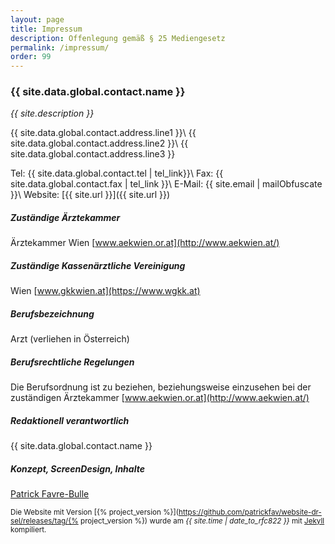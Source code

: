 ```yaml
---
layout: page
title: Impressum
description: Offenlegung gemäß § 25 Mediengesetz
permalink: /impressum/
order: 99
---
```


### {{ site.data.global.contact.name }}

_{{ site.description }}_

{{ site.data.global.contact.address.line1 }}\\
{{ site.data.global.contact.address.line2 }}\\
{{ site.data.global.contact.address.line3 }}

Tel:	{{ site.data.global.contact.tel | tel_link}}\\
Fax:	{{ site.data.global.contact.fax | tel_link }}\\
E-Mail:	{{ site.email | mailObfuscate }}\\
Website:	[{{ site.url }}]({{ site.url }})

##### Zuständige Ärztekammer
Ärztekammer Wien [www.aekwien.or.at](http://www.aekwien.at/)

##### Zuständige Kassenärztliche Vereinigung
Wien [www.gkkwien.at](https://www.wgkk.at)

##### Berufsbezeichnung
Arzt (verliehen in Österreich)

##### Berufsrechtliche Regelungen
Die Berufsordnung ist zu beziehen, beziehungsweise einzusehen bei der zuständigen Ärztekammer [www.aekwien.or.at](http://www.aekwien.at/)

##### Redaktionell verantwortlich
{{ site.data.global.contact.name }}

##### Konzept, ScreenDesign, Inhalte
[Patrick Favre-Bulle](https://github.com/patrickfav)

<small>Die Website mit Version [{% project_version %}](https://github.com/patrickfav/website-dr-sel/releases/tag/{% project_version %}) 
wurde am _{{ site.time | date_to_rfc822 }}_ mit [Jekyll](https://jekyllrb.com) kompiliert.</small>
